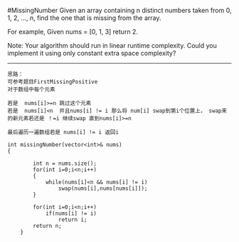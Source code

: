 #MissingNumber
Given an array containing n distinct numbers taken from 0, 1, 2, ..., n, find the one that is missing from the array.

For example,
Given nums = [0, 1, 3] return 2.

Note:
Your algorithm should run in linear runtime complexity. Could you implement it using only constant extra space complexity?


---

```
思路：
可参考题目FirstMissingPositive
对于数组中每个元素 

若是  nums[i]>=n 跳过这个元素
若是  nums[i]<n  并且nums[i] != i 那么将 num[i] swap到第i个位置上， swap来的新元素若还是 ！=i 继续swap 直到nums[i]>=n

最后遍历一遍数组若是 nums[i] != i 返回i

int missingNumber(vector<int>& nums) 
{
        
        int n = nums.size();
        for(int i=0;i<n;i++)
        {
            while(nums[i]<n && nums[i] != i)
                swap(nums[i],nums[nums[i]]);
        }
        
        for(int i=0;i<n;i++)
            if(nums[i] != i)
                return i;
        return n;
    }
```